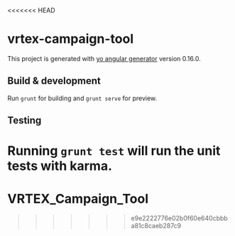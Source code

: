 <<<<<<< HEAD
# vrtex-campaign-tool

This project is generated with [yo angular generator](https://github.com/yeoman/generator-angular)
version 0.16.0.

## Build & development

Run `grunt` for building and `grunt serve` for preview.

## Testing

Running `grunt test` will run the unit tests with karma.
=======
# VRTEX_Campaign_Tool
>>>>>>> e9e2222776e02b0f60e640cbbba81c8caeb287c9

